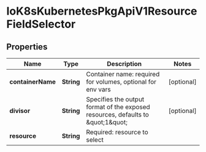 
# IoK8sKubernetesPkgApiV1ResourceFieldSelector

## Properties
Name | Type | Description | Notes
------------ | ------------- | ------------- | -------------
**containerName** | **String** | Container name: required for volumes, optional for env vars |  [optional]
**divisor** | **String** | Specifies the output format of the exposed resources, defaults to \&quot;1\&quot; |  [optional]
**resource** | **String** | Required: resource to select | 



